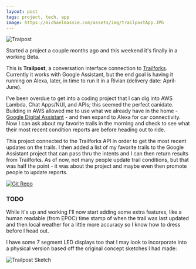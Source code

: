 ```yaml
---
layout: post
tags: project, tech, app
image: https://michaelmassie.com/assets/img/trailpostApp.JPG
---
```


![Traipost](https://michaelmassie.com/assets/img/trailpostApp.JPG)

Started a project a couple months ago and this weekend it's finally in a working Beta. 

This is **Trailpost**, a conversation interface connection to [Trailforks](https://www.trailforks.com/). Currently it works with Google Assistant, but the end goal is having it running on Alexa, later, in time to run it in a Rivian (delivery date: April-June).

I've been overdue to get into a coding project that I can dig into AWS Lambda, Chat Apps/NUI, and APIs; this seemed the perfect canidate. Building in AWS allowed me to use what we already have in the home - [Google Digital Assistant](https://developers.google.com/assistant) - and then expand to Alexa for car connectivity. Now I can ask about my favorite trails in the morning and check to see what their most recent condition reports are before heading out to ride.

This project connected to the Trailforks API in order to get the most recent updates on the trails. I then added a list of my favorite trails to the Google Assistant project that can pass thru the intents and I can then return results from Trailforks. As of now, not many people update trail conditions, but that was half the point - it was about the project and maybe even then promote people to update reports.

[![Git Repo](https://michaelmassie.com/assets/img/gitrepoTrailpost.jpg)](https://github.com/mmassie/trailpostBackend)

### TODO

While it's up and working I'll now start adding some extra features, like a human readable (from EPOC) time stamp of when the trail was last updated and then local weather for a little more accuracy so I know how to dress before I head out.

I have some 7 segment LED displays too that I may look to incorporate into a physical version based off the original concept sketches I had made:

![Trailpost Sketch](https://michaelmassie.com/assets/img/trailpostSketch.png)

